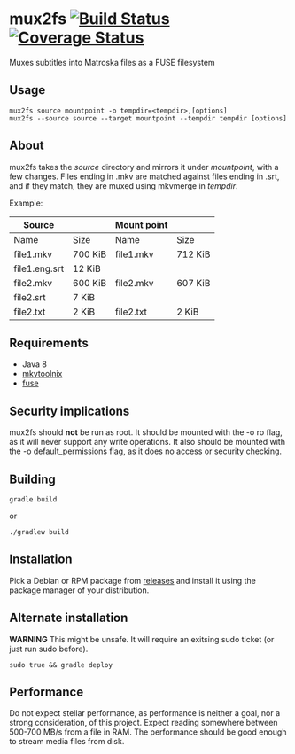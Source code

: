 # mux2fs [![Build Status](https://travis-ci.org/tfiskgul/mux2fs.svg?branch=master)](https://travis-ci.org/tfiskgul/mux2fs) [![Coverage Status](https://coveralls.io/repos/github/tfiskgul/mux2fs/badge.svg)](https://coveralls.io/github/tfiskgul/mux2fs)
Muxes subtitles into Matroska files as a FUSE filesystem

Usage
------
	mux2fs source mountpoint -o tempdir=<tempdir>,[options]
	mux2fs --source source --target mountpoint --tempdir tempdir [options]


About
------
mux2fs takes the _source_ directory and mirrors it under _mountpoint_, with a few changes. Files ending in .mkv are matched against files ending in .srt, and if they match, they are muxed using mkvmerge in _tempdir_.

Example:

|Source| |Mount point| |
|---|---|---|---|
|Name|Size|Name|Size
|file1.mkv|700 KiB|file1.mkv|712 KiB
|file1.eng.srt|12 KiB|
|file2.mkv|600 KiB|file2.mkv|607 KiB
|file2.srt|7 KiB|
|file2.txt|2 KiB|file2.txt|2 KiB


Requirements
------
* Java 8
* [mkvtoolnix](https://github.com/mbunkus/mkvtoolnix)
* [fuse](https://github.com/libfuse/libfuse)


Security implications
------
mux2fs should **not** be run as root.
It should be mounted with the -o ro flag, as it will never support any write operations.
It also should be mounted with the -o default_permissions flag, as it does no access or security checking.


Building
------
	gradle build

or

	./gradlew build


Installation
------
Pick a Debian or RPM package from [releases](https://github.com/tfiskgul/mux2fs/releases) and install it using the package manager of your distribution.


Alternate installation
------
**WARNING**
This might be unsafe. It will require an exitsing sudo ticket (or just run sudo before).

	sudo true && gradle deploy


Performance
------
Do not expect stellar performance, as performance is neither a goal, nor a strong consideration, of this project. Expect reading somewhere between 500-700 MB/s from a file in RAM. The performance should be good enough to stream media files from disk.